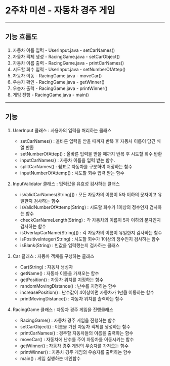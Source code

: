 # 2주차 미션 - 자동차 경주 게임
***

## 기능 흐름도
1. 자동차 이름 입력 - UserInput.java - setCarNames()
2. 자동차 객체 생성 - RacingGame.java - setCarObject()
3. 자동차 이름 출력 - RacingGame.java - printCarNames()
4. 시도할 회수 입력 - UserInput.java - setNumberOfAttep()
5. 자동차 이동 - RacingGame.java - moveCar()
6. 우승자 확인 - RacingGame.java - getWinner()
7. 우승자 출력 - RacingGame.java - printWinner()
8. 게임 진행 - RacingGame.java - main()

***
	
## 기능
1. UserInput 클래스 : 사용자의 입력을 처리하는 클래스
	* setCarNames() : 올바른 입력을 받을 때까지 반복 후  자동차 이름이 담긴 배열 반환
	* setNumberOfAttep() : 올바른 입력을 받을 때까지 반복 후 시도할 회수 반환 
	* inputCarNames() : 자동차 이름을 입력 받는 함수.
	* splitCarNames() : 쉼표로 자동차를 구분하여 저장하는 함수
	* inputNumberOfAttemp() : 시도할 회수 입력 받는 함수  
	
2. InputValidator 클래스 : 입력값을 유효성 검사하는 클래스
	* isValidCarNames(String[]) : 모든 자동차의 이름이 5자 이하의 문자이고 유일한지 검사하는 함수
	* isValidNumberOfAttemp(String) : 시도할 회수가 1이상의 정수인지 검사하는 함수
	* checkCarNameLength(String) : 각 자동차의 이름이  5자 이하의 문자인지 검사하는 함수
	* isOverlapCarName(String[]) : 각 자동차의 이름이  유일한지 검사하는 함수
	* isPositiveInteger(String) : 시도할 회수가 1이상의 정수인지 검사하는 함수
	* isBlank(String) : 빈값을 입력했는지 검사하는 클래스  
	
3. Car 클래스 : 자동차 객체를 구성하는 클래스
	* Car(String) : 자동차 생성자
	* getName() : 자동차 이름을 가져오는 함수
	* getPosition() : 자동차 위치를 지정하는 함수
	* randomMovingDistance() : 난수를 지정하는 함수
	* increasePosition() : 난수값이 4이상이면  자동차가 1만큼 이동하는 함수
	* printMovingDistance() : 자동차 위치를 출력하는 함수  
	
4. RacingGame 클래스 : 자동차  경주 게임을 진행클래스
	* RacingGame() : 자동차  경주 게임을 진행하는 함수
	* setCarObject() : 이름을 가진 자동차 객체를 생성하는 함수
	* printCarNames() : 경주할 자동차들의 이름을 출력하는 함수
	* moveCar() : 자동차에 난수를 주어 자동차를 이동시키는 함수
	* getWinner() : 자동차 경주 게임의 우승자를 가져오는 함수
	* printWinner() : 자동차 경주 게임의 우승자를 출력하는 함수 
	* main() : 게임 실행하는 메인함수  
	